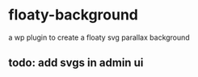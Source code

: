 # floaty-background
a wp plugin to create a floaty svg parallax background

## todo: add svgs in admin ui
